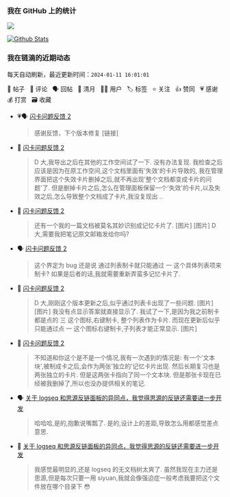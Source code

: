 ### 我在 GitHub 上的统计

<a title="Hits" target="_blank" href="https://github.com/Crowds21/Crowds21"><img src="https://hits.b3log.org/crowds21/crowds21.svg"></a>

[![Github Stats](https://github-readme-stats.vercel.app/api?username=crowds21&theme=tokyonight&show_icons=true)](https://github.com/crowds21)

<!--events start -->

### 我在链滴的近期动态

每天自动刷新，最近更新时间：`2024-01-11 16:01:01`

📝 帖子 &nbsp; 💬 评论 &nbsp; 🗣 回帖 &nbsp; 🌙 清月 &nbsp; 👨‍💻 用户 &nbsp; 🏷️ 标签 &nbsp; ⭐️ 关注 &nbsp; 👍 赞同 &nbsp; 💗 感谢 &nbsp; 💰 打赏 &nbsp; 🗃 收藏

* 💗🗣 [闪卡问题反馈 2](https://ld246.com/article/1704801566715/comment/1704903083299#comments)

  > 感谢反馈，下个版本修复 [链接]
* 💬 [闪卡问题反馈 2](https://ld246.com/article/1704801566715/comment/1704939964040#comments)

  > D 大,我导出之后在其他的工作空间试了一下. 没有办法复现. 我检查之后应该是因为在原工作空间,这个文档里面有'失效'的卡片导致的, 我在管理界面把这个失效卡片删掉之后,就不再出现'整个文档都变成卡片的问题'了. 但是删掉卡片之后,怎么在管理面板保留一个'失效'的卡片,以及失效之后,怎么导致整个文档成了卡片,我没复现出 ..
* 💬 [闪卡问题反馈 2](https://ld246.com/article/1704801566715/comment/1704903773487#comments)

  > 还有一个我的一篇文档被莫名其妙识别成记忆卡片了. [图片] [图片] D 大,需要我把笔记原文邮箱发给你吗?
* 🗣 [闪卡问题反馈 2](https://ld246.com/article/1704801566715/comment/1704903083299#comments)

  > 这个界定为 bug 还是说 通过列表制卡就只能通过 一 这个具体列表项来制卡? 如果是后者的话,我就需要重新弄蛮多记忆卡片了.
* 💬 [闪卡问题反馈 2](https://ld246.com/article/1704801566715/comment/1704903083299#comments)

  > D 大,刚刚这个版本更新之后,似乎通过列表卡出现了一些问题. [图片] [图片] 我没有点显示答案就直接显示了. 我试了一下,是因为我之前制卡都是点的 三 这个图标,右键制卡, 整个列表作为卡片. 而现在更新后似乎只能通过点 一 这个图标右键制卡,子列表才能正常显示. [图片]
* 💬 [闪卡问题反馈 2](https://ld246.com/article/1704801566715/comment/1704902237742#comments)

  > 不知道和你这个是不是一个情况,我有一次遇到的情况是: 有一个'文本块',被制成卡之后,会作为两张'独立的'记忆卡片出现. 然后长期复习也是两张独立的卡片. 但是这两张卡指向了同一个文本块. 但是那张卡现在已经被我删掉了,所以也没办提供相关的笔记.
* 🗣 [关于 logseq 和思源反链面板的异同点，我觉得思源的反链还需要进一步开发](https://ld246.com/article/1701445627641/comment/1701483064052#comments)

  > 哈哈哈,是的,抱歉说嘴瓢了. 是的,设计上的差距,导致怎么用都感觉差点意思.
* 💬 [关于 logseq 和思源反链面板的异同点，我觉得思源的反链还需要进一步开发](https://ld246.com/article/1701445627641/comment/1701481137910#comments)

  > 我感觉最明显的,还是 logseq 的无文档树太爽了. 虽然我现在主力还是思源,但是每次只要一用 siyuan,我就会像强迫症一般考虑我要把这个文件放在哪个目录下 😳


<!--events end -->
